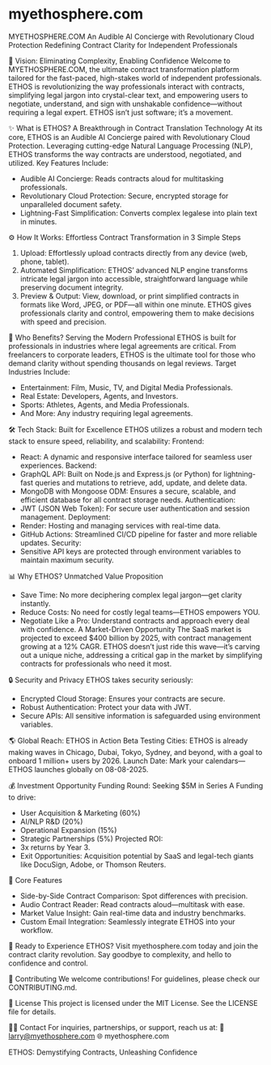 # myethosphere.com
MYETHOSPHERE.COM
An Audible AI Concierge with Revolutionary Cloud Protection Redefining Contract Clarity for Independent Professionals

🚀 Vision: Eliminating Complexity, Enabling Confidence
Welcome to MYETHOSPHERE.COM, the ultimate contract transformation platform tailored for the fast-paced, high-stakes world of independent professionals. ETHOS is revolutionizing the way professionals interact with contracts, simplifying legal jargon into crystal-clear text, and empowering users to negotiate, understand, and sign with unshakable confidence—without requiring a legal expert.
ETHOS isn’t just software; it’s a movement.

✨ What is ETHOS? A Breakthrough in Contract Translation Technology
At its core, ETHOS is an Audible AI Concierge paired with Revolutionary Cloud Protection. Leveraging cutting-edge Natural Language Processing (NLP), ETHOS transforms the way contracts are understood, negotiated, and utilized.
Key Features Include:
* Audible AI Concierge: Reads contracts aloud for multitasking professionals.
* Revolutionary Cloud Protection: Secure, encrypted storage for unparalleled document safety.
* Lightning-Fast Simplification: Converts complex legalese into plain text in minutes.

⚙️ How It Works: Effortless Contract Transformation in 3 Simple Steps
1. Upload: Effortlessly upload contracts directly from any device (web, phone, tablet).
2. Automated Simplification: ETHOS’ advanced NLP engine transforms intricate legal jargon into accessible, straightforward language while preserving document integrity.
3. Preview & Output: View, download, or print simplified contracts in formats like Word, JPEG, or PDF—all within one minute.
ETHOS gives professionals clarity and control, empowering them to make decisions with speed and precision.

🌟 Who Benefits? Serving the Modern Professional
ETHOS is built for professionals in industries where legal agreements are critical. From freelancers to corporate leaders, ETHOS is the ultimate tool for those who demand clarity without spending thousands on legal reviews.
Target Industries Include:
* Entertainment: Film, Music, TV, and Digital Media Professionals.
* Real Estate: Developers, Agents, and Investors.
* Sports: Athletes, Agents, and Media Professionals.
* And More: Any industry requiring legal agreements.

🛠️ Tech Stack: Built for Excellence
ETHOS utilizes a robust and modern tech stack to ensure speed, reliability, and scalability:
Frontend:
* React: A dynamic and responsive interface tailored for seamless user experiences.
Backend:
* GraphQL API: Built on Node.js and Express.js (or Python) for lightning-fast queries and mutations to retrieve, add, update, and delete data.
* MongoDB with Mongoose ODM: Ensures a secure, scalable, and efficient database for all contract storage needs.
Authentication:
* JWT (JSON Web Token): For secure user authentication and session management.
Deployment:
* Render: Hosting and managing services with real-time data.
* GitHub Actions: Streamlined CI/CD pipeline for faster and more reliable updates.
Security:
* Sensitive API keys are protected through environment variables to maintain maximum security.

📊 Why ETHOS?
Unmatched Value Proposition
* Save Time: No more deciphering complex legal jargon—get clarity instantly.
* Reduce Costs: No need for costly legal teams—ETHOS empowers YOU.
* Negotiate Like a Pro: Understand contracts and approach every deal with confidence.
A Market-Driven Opportunity
The SaaS market is projected to exceed $400 billion by 2025, with contract management growing at a 12% CAGR. ETHOS doesn’t just ride this wave—it’s carving out a unique niche, addressing a critical gap in the market by simplifying contracts for professionals who need it most.

🔒 Security and Privacy
ETHOS takes security seriously:
* Encrypted Cloud Storage: Ensures your contracts are secure.
* Robust Authentication: Protect your data with JWT.
* Secure APIs: All sensitive information is safeguarded using environment variables.

🌎 Global Reach: ETHOS in Action
Beta Testing Cities: ETHOS is already making waves in Chicago, Dubai, Tokyo, Sydney, and beyond, with a goal to onboard 1 million+ users by 2026.
Launch Date: Mark your calendars—ETHOS launches globally on 08-08-2025.

💰 Investment Opportunity
Funding Round: Seeking $5M in Series A Funding to drive:
* User Acquisition & Marketing (60%)
* AI/NLP R&D (20%)
* Operational Expansion (15%)
* Strategic Partnerships (5%)
Projected ROI:
* 3x returns by Year 3.
* Exit Opportunities: Acquisition potential by SaaS and legal-tech giants like DocuSign, Adobe, or Thomson Reuters.

🧩 Core Features
* Side-by-Side Contract Comparison: Spot differences with precision.
* Audio Contract Reader: Read contracts aloud—multitask with ease.
* Market Value Insight: Gain real-time data and industry benchmarks.
* Custom Email Integration: Seamlessly integrate ETHOS into your workflow.

🚀 Ready to Experience ETHOS?
Visit myethosphere.com today and join the contract clarity revolution. Say goodbye to complexity, and hello to confidence and control.

🤝 Contributing
We welcome contributions! For guidelines, please check our CONTRIBUTING.md.

📜 License
This project is licensed under the MIT License. See the LICENSE file for details.

👩‍💻 Contact
For inquiries, partnerships, or support, reach us at: 📧 larry@myethosphere.com 🌐 myethosphere.com

ETHOS: Demystifying Contracts, Unleashing Confidence

